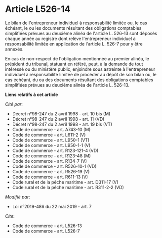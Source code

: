 # Article L526-14

Le bilan de l'entrepreneur individuel à responsabilité limitée ou, le cas échéant, le ou les documents résultant des
obligations comptables simplifiées prévues au deuxième alinéa de l'article L. 526-13 sont déposés chaque année au registre
dont relève l'entrepreneur individuel à responsabilité limitée en application de l'article L. 526-7 pour y être annexés.

En cas de non-respect de l'obligation mentionnée au premier alinéa, le président du tribunal, statuant en référé, peut, à la
demande de tout intéressé ou du ministère public, enjoindre sous astreinte à l'entrepreneur individuel à responsabilité
limitée de procéder au dépôt de son bilan ou, le cas échéant, du ou des documents résultant des obligations comptables
simplifiées prévues au deuxième alinéa de l'article L. 526-13.

**Liens relatifs à cet article**

_Cité par_:

  - Décret n°98-247 du 2 avril 1998 - art. 10 bis (M)
  - Décret n°98-247 du 2 avril 1998 - art. 11 (VD)
  - Décret n°98-247 du 2 avril 1998 - art. 19 bis (VT)
  - Code de commerce - art. A743-10 (M)
  - Code de commerce - art. L611-2 (V)
  - Code de commerce - art. L950-1 (VT)
  - Code de commerce - art. L950-1-1 (V)
  - Code de commerce - art. R123-121-4 (VD)
  - Code de commerce - art. R123-48 (M)
  - Code de commerce - art. R134-7 (V)
  - Code de commerce - art. R526-10-1 (VD)
  - Code de commerce - art. R526-19 (V)
  - Code de commerce - art. R611-13 (V)
  - Code rural et de la pêche maritime - art. D311-17 (V)
  - Code rural et de la pêche maritime - art. R311-2-2 (VD)

_Modifié par_:

  - Loi n°2019-486 du 22 mai 2019 - art. 7

_Cite_:

  - Code de commerce - art. L526-13
  - Code de commerce - art. L526-7
